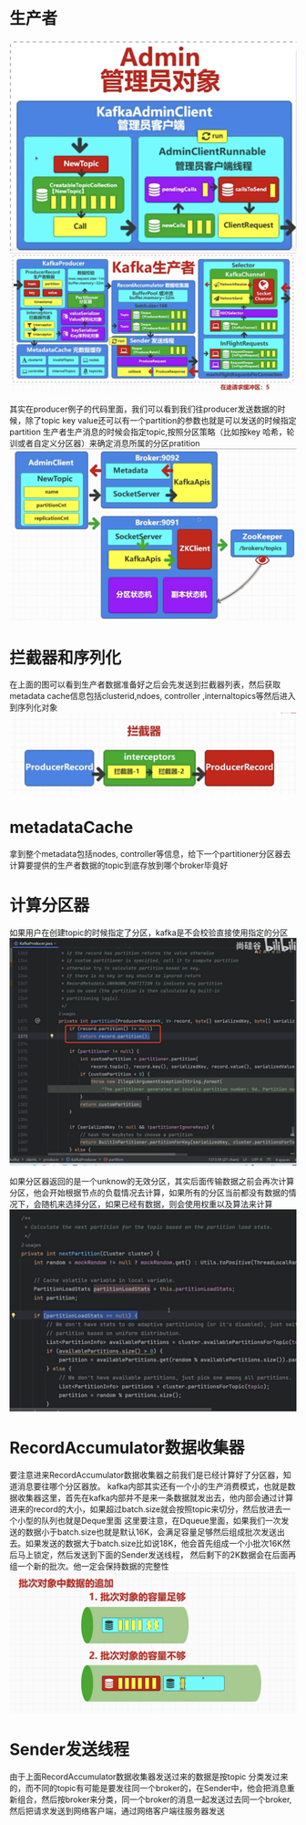 # 生产者
![architect](images/18-kafka.png)
![architect](images/19-kafka.png)

其实在producer例子的代码里面，我们可以看到我们往producer发送数据的时候，除了topic key value还可以有一个partition的参数也就是可以发送的时候指定partition
生产者生产消息的时候会指定topic,按照分区策略（比如按key 哈希，轮训或者自定义分区器）来确定消息所属的分区pratition
![architect](images/20-kafka.png)

# 拦截器和序列化
在上面的图可以看到生产者数据准备好之后会先发送到拦截器列表，然后获取metadata cache信息包括clusterid,ndoes, controller ,internaltopics等然后进入到序列化对象
![architect](images/21-kafka.png)


# metadataCache
拿到整个metadata包括nodes, controller等信息，给下一个partitioner分区器去计算要提供的生产者数据的topic到底存放到哪个broker毕竟好


# 计算分区器
如果用户在创建topic的时候指定了分区，kafka是不会校验直接使用指定的分区
![architect](images/22-kafka.png)

如果分区器返回的是一个unknow的无效分区，其实后面传输数据之前会再次计算分区，他会开始根据节点的负载情况去计算，如果所有的分区当前都没有数据的情况下，会随机来选择分区，如果已经有数据，则会使用权重以及算法来计算
![architect](images/23-kafka.png)

# RecordAccumulator数据收集器
要注意进来RecordAccumulator数据收集器之前我们是已经计算好了分区器，知道消息要往哪个分区器放。
kafka内部其实还有一个小的生产消费模式，也就是数据收集器这里，首先在kafka内部并不是来一条数据就发出去，他内部会通过计算进来的record的大小，如果超过batch.size就会按照topic来切分，然后放进去一个小型的队列也就是Deque里面
这里要注意，在Dqueue里面，如果我们一次发送的数据小于batch.size也就是默认16K，会满足容量足够然后组成批次发送出去。如果发送的数据大于batch.size比如说18K，他会首先组成一个小批次16K然后马上锁定，然后发送到下面的Sender发送线程， 然后剩下的2K数据会在后面再组一个新的批次。他一定会保持数据的完整性
![architect](images/24-kafka.png)

# Sender发送线程
由于上面RecordAccumulator数据收集器发送过来的数据是按topic 分类发过来的，而不同的topic有可能是要发往同一个broker的，在Sender中，他会把消息重新组合，然后按broker来分类，同一个broker的消息一起发送过去同一个broker,然后把请求发送到网络客户端，通过网络客户端往服务器发送